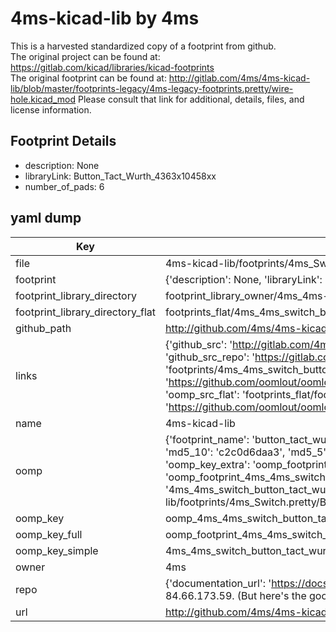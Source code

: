# 4ms-kicad-lib by 4ms  
This is a harvested standardized copy of a footprint from github.  
The original project can be found at:  
https://gitlab.com/kicad/libraries/kicad-footprints  
The original footprint can be found at:
http://gitlab.com/4ms/4ms-kicad-lib/blob/master/footprints-legacy/4ms-legacy-footprints.pretty/wire-hole.kicad_mod
Please consult that link for additional, details, files, and license information.  
## Footprint Details
* description: None  
* libraryLink: Button_Tact_Wurth_4363x10458xx  
* number_of_pads: 6  
## yaml dump  
| Key | Value |  
| --- | --- |  
| file | 4ms-kicad-lib/footprints/4ms_Switch.pretty/Button_Tact_Wurth_4363x10458xx.kicad_mod |  
| footprint | {'description': None, 'libraryLink': 'Button_Tact_Wurth_4363x10458xx', 'number_of_pads': 6} |  
| footprint_library_directory | footprint_library_owner/4ms_4ms-kicad-lib |  
| footprint_library_directory_flat | footprints_flat/4ms_4ms_switch_button_tact_wurth_4363x10458xx/working |  
| github_path | http://github.com/4ms/4ms-kicad-lib/blob/master/footprints/4ms_Switch.pretty/Button_Tact_Wurth_4363x10458xx.kicad_mod |  
| links | {'github_src': 'http://gitlab.com/4ms/4ms-kicad-lib/blob/master/footprints-legacy/4ms-legacy-footprints.pretty/wire-hole.kicad_mod', 'github_src_repo': 'https://gitlab.com/kicad/libraries/kicad-footprints', 'oomp_bot': 'footprints/4ms_4ms_switch_button_tact_wurth_4363x10458xx/working', 'oomp_bot_github': 'https://github.com/oomlout/oomlout_oomp_footprint_bot/tree/main/footprints/4ms_4ms_switch_button_tact_wurth_4363x10458xx/working', 'oomp_src_flat': 'footprints_flat/footprints_flat/4ms_4ms_switch_button_tact_wurth_4363x10458xx/working', 'oomp_src_flat_github': 'https://github.com/oomlout/oomlout_oomp_footprint_src/tree/main/footprints_flat/4ms_4ms_switch_button_tact_wurth_4363x10458xx/working'} |  
| name | 4ms-kicad-lib |  
| oomp | {'footprint_name': 'button_tact_wurth_4363x10458xx', 'library_name': '4ms_switch', 'md5': 'c2c0d6daa3415d4823d2a2ac54e66853', 'md5_10': 'c2c0d6daa3', 'md5_5': 'c2c0d', 'md5_6': 'c2c0d6', 'oomp_key': 'oomp_4ms_4ms_switch_button_tact_wurth_4363x10458xx', 'oomp_key_extra': 'oomp_footprint_4ms_4ms_switch_button_tact_wurth_4363x10458xx', 'oomp_key_full': 'oomp_footprint_4ms_4ms_switch_button_tact_wurth_4363x10458xx_c2c0d6', 'oomp_key_simple': '4ms_4ms_switch_button_tact_wurth_4363x10458xx', 'original_filename': '4ms-kicad-lib/footprints/4ms_Switch.pretty/Button_Tact_Wurth_4363x10458xx.kicad_mod', 'owner_name': '4ms'} |  
| oomp_key | oomp_4ms_4ms_switch_button_tact_wurth_4363x10458xx |  
| oomp_key_full | oomp_footprint_4ms_4ms_switch_button_tact_wurth_4363x10458xx |  
| oomp_key_simple | 4ms_4ms_switch_button_tact_wurth_4363x10458xx |  
| owner | 4ms |  
| repo | {'documentation_url': 'https://docs.github.com/rest/overview/resources-in-the-rest-api#rate-limiting', 'message': "API rate limit exceeded for 84.66.173.59. (But here's the good news: Authenticated requests get a higher rate limit. Check out the documentation for more details.)"} |  
| url | http://github.com/4ms/4ms-kicad-lib |  

